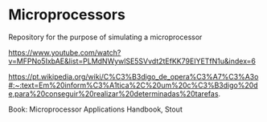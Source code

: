 # Microprocessors

Repository for the purpose of simulating a microprocessor
 
https://www.youtube.com/watch?v=MFPNo5IxbAE&list=PLMdNWywlSE5SVvdt2tEfKK79EIYETfN1u&index=6

https://pt.wikipedia.org/wiki/C%C3%B3digo_de_opera%C3%A7%C3%A3o#:~:text=Em%20inform%C3%A1tica%2C%20um%20c%C3%B3digo%20de,para%20conseguir%20realizar%20determinadas%20tarefas.

Book: Microprocessor Applications Handbook, Stout
